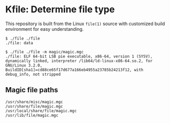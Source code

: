 # Kfile: Determine file type

This repository is built from the Linux `file(1)` source with customized build environment for easy understanding.

```
$ ./file ./file
./file: data

$ ./file ./file -m magic/magic.mgc 
./file: ELF 64-bit LSB pie executable, x86-64, version 1 (SYSV), dynamically linked, interpreter /lib64/ld-linux-x86-64.so.2, for GNU/Linux 3.2.0, BuildID[sha1]=cd88ce65f17d677a166eb4955a23785b24213f12, with debug_info, not stripped
```

## Magic file paths
```
/usr/share/misc/magic.mgc
/usr/share/file/magic.mgc
/usr/local/share/file/magic.mgc
/usr/lib/file/magic.mgc
```
